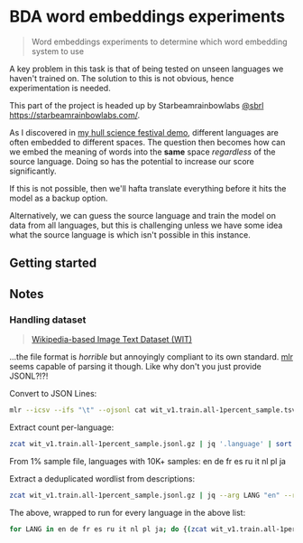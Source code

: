 # BDA word embeddings experiments

> Word embeddings experiments to determine which word embedding system to use

A key problem in this task is that of being tested on unseen languages we haven't trained on. The solution to this is not obvious, hence experimentation is needed.

This part of the project is headed up by Starbeamrainbowlabs [@sbrl](https://github.com/sbrl) <https://starbeamrainbowlabs.com/>.

As I discovered in [my hull science festival demo](https://starbeamrainbowlabs.com/blog/article.php?article=posts/533-research-smflooding-vis.html), different languages are often embedded to different spaces. The question then becomes how can we embed the meaning of words into the **same** space *regardless* of the source language. Doing so has the potential to increase our score significantly.

If this is not possible, then we'll hafta translate everything before it hits the model as a backup option.

Alternatively, we can guess the source language and train the model on data from all languages, but this is challenging unless we have some idea what the source language is which isn't possible in this instance.

## Getting started





## Notes


### Handling dataset
> [Wikipedia-based Image Text Dataset (WIT)](https://github.com/google-research-datasets/wit/blob/main/DATA.md)

...the file format is *horrible* but annoyingly compliant to its own standard. [mlr](https://miller.readthedocs.io/) seems capable of parsing it though. Like why don't you just provide JSONL?!?!

Convert to JSON Lines:

```bash
mlr --icsv --ifs "\t" --ojsonl cat wit_v1.train.all-1percent_sample.tsv.gz >somefile.jsonl
```


Extract count per-language:

```bash
zcat wit_v1.train.all-1percent_sample.jsonl.gz | jq '.language' | sort | uniq -c | sort -nr
```

From 1% sample file, languages with 10K+ samples: en de fr es ru it nl pl ja


Extract a deduplicated wordlist from descriptions:

```bash
zcat wit_v1.train.all-1percent_sample.jsonl.gz | jq --arg LANG "en" --raw-output 'select(.language == $LANG) | "\(.context_page_description) \(.context_section_description)"' | tr ',."()[]{}:;@#' ' ' | awk '{gsub(/[“”]|'"'"'\b|\b'"'"'/, " ", $0); gsub(/\s+/, "\n", $0); print tolower($0)}' | awk '!seen[$0]++' | gzip >some_filepath.txt.gz
```

The above, wrapped to run for every language in the above list:

```bash
for LANG in en de fr es ru it nl pl ja; do {(zcat wit_v1.train.all-1percent_sample.jsonl.gz | jq --arg LANG "$LANG" --raw-output 'select(.language == $LANG) | "\(.context_page_description) \(.context_section_description)"' | tr ',."()[]{}:;@#' ' ' | awk '{gsub(/[“”]|'"'"'\b|\b'"'"'/, " ", $0); gsub(/\s+/, "\n", $0); print tolower($0)}' | awk '!seen[$0]++' | gzip >"wordlist-$LANG.txt.gz"; echo "[ $(date) ] >>> LANG COMPLETE: $LANG" >&2;) &}; done
```

